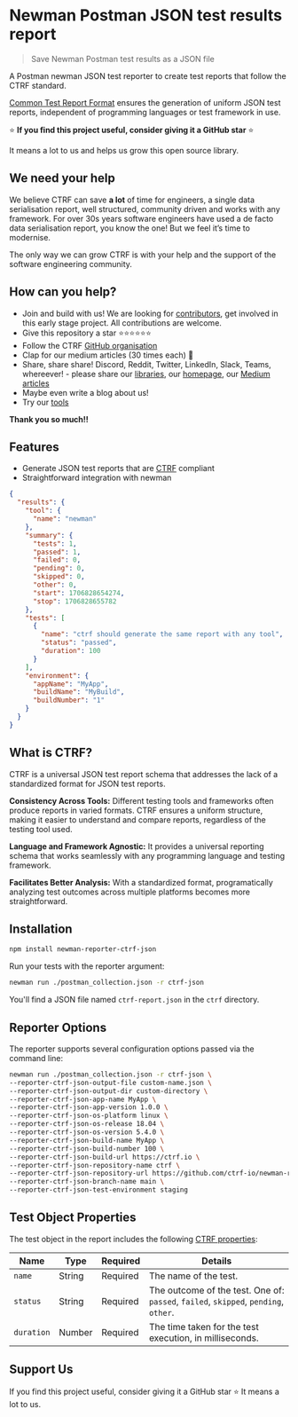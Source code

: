# Newman Postman JSON test results report

> Save Newman Postman test results as a JSON file

A Postman newman JSON test reporter to create test reports that follow the CTRF standard.

[Common Test Report Format](https://ctrf.io) ensures the generation of uniform JSON test reports, independent of programming languages or test framework in use.

⭐ **If you find this project useful, consider giving it a GitHub star** ⭐

It means a lot to us and helps us grow this open source library.

## We need your help

We believe CTRF can save **a lot** of time for engineers, a single data serialisation report, well structured, community driven and works with any framework. For over 30s years software engineers have used a de facto data serialisation report, you know the one! But we feel it’s time to modernise.

The only way we can grow CTRF is with your help and the support of the software engineering community.

## How can you help?

- Join and build with us! We are looking for [contributors](https://github.com/ctrf-io), get involved in this early stage project. All contributions are welcome.
- Give this repository a star ⭐⭐⭐⭐⭐⭐
- Follow the CTRF [GitHub organisation](https://github.com/ctrf-io)
- Clap for our medium articles (30 times each) 👏
- Share, share share! Discord, Reddit, Twitter, LinkedIn, Slack, Teams, whereever! - please share our [libraries](https://github.com/orgs/ctrf-io/repositories), our [homepage](https://www.ctrf.io/), our [Medium articles](https://medium.com/@ma11hewthomas)
- Maybe even write a blog about us!
- Try our [tools](https://github.com/orgs/ctrf-io/repositories)

**Thank you so much!!**

## Features

- Generate JSON test reports that are [CTRF](https://ctrf.io) compliant
- Straightforward integration with newman

```json
{
  "results": {
    "tool": {
      "name": "newman"
    },
    "summary": {
      "tests": 1,
      "passed": 1,
      "failed": 0,
      "pending": 0,
      "skipped": 0,
      "other": 0,
      "start": 1706828654274,
      "stop": 1706828655782
    },
    "tests": [
      {
        "name": "ctrf should generate the same report with any tool",
        "status": "passed",
        "duration": 100
      }
    ],
    "environment": {
      "appName": "MyApp",
      "buildName": "MyBuild",
      "buildNumber": "1"
    }
  }
}
```

## What is CTRF?

CTRF is a universal JSON test report schema that addresses the lack of a standardized format for JSON test reports.

**Consistency Across Tools:** Different testing tools and frameworks often produce reports in varied formats. CTRF ensures a uniform structure, making it easier to understand and compare reports, regardless of the testing tool used.

**Language and Framework Agnostic:** It provides a universal reporting schema that works seamlessly with any programming language and testing framework.

**Facilitates Better Analysis:** With a standardized format, programatically analyzing test outcomes across multiple platforms becomes more straightforward.

## Installation

```bash
npm install newman-reporter-ctrf-json
```

Run your tests with the reporter argument:

```bash
newman run ./postman_collection.json -r ctrf-json
```

You'll find a JSON file named `ctrf-report.json` in the `ctrf` directory.

## Reporter Options

The reporter supports several configuration options passed via the command line:

```bash
newman run ./postman_collection.json -r ctrf-json \
--reporter-ctrf-json-output-file custom-name.json \
--reporter-ctrf-json-output-dir custom-directory \
--reporter-ctrf-json-app-name MyApp \
--reporter-ctrf-json-app-version 1.0.0 \
--reporter-ctrf-json-os-platform linux \
--reporter-ctrf-json-os-release 18.04 \
--reporter-ctrf-json-os-version 5.4.0 \
--reporter-ctrf-json-build-name MyApp \
--reporter-ctrf-json-build-number 100 \
--reporter-ctrf-json-build-url https://ctrf.io \
--reporter-ctrf-json-repository-name ctrf \
--reporter-ctrf-json-repository-url https://github.com/ctrf-io/newman-reporter-ctrf-json \
--reporter-ctrf-json-branch-name main \
--reporter-ctrf-json-test-environment staging
```

## Test Object Properties

The test object in the report includes the following [CTRF properties](https://ctrf.io/docs/schema/test):

| Name       | Type   | Required | Details                                                                             |
| ---------- | ------ | -------- | ----------------------------------------------------------------------------------- |
| `name`     | String | Required | The name of the test.                                                               |
| `status`   | String | Required | The outcome of the test. One of: `passed`, `failed`, `skipped`, `pending`, `other`. |
| `duration` | Number | Required | The time taken for the test execution, in milliseconds.                             |

## Support Us

If you find this project useful, consider giving it a GitHub star ⭐ It means a lot to us.
